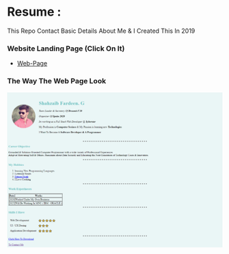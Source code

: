 # Resume :
This Repo Contact Basic Details About Me & I Created This In 2019

### Website Landing Page (Click On It)
* [Web-Page](https://shahzaibfardeen.github.io/Resume/)

### The Way The Web Page Look 

![Web_Page_Image](images/Project.png)
